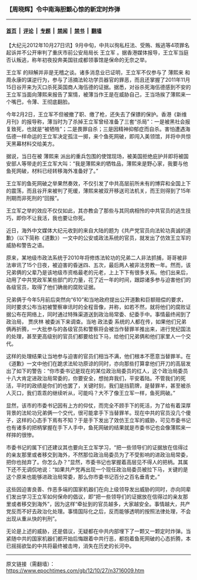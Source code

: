 ### 【周晓辉】令中南海胆颤心惊的新定时炸弹

---

#### [首页](../../../..?n3716009) &nbsp;|&nbsp; [评论](../../../../../epoch-comment?n3716009) &nbsp;|&nbsp; [专题](../../../../../epoch-special?n3716009) &nbsp;|&nbsp; [禁闻](../../../../../epoch-news?n3716009) &nbsp;|&nbsp; [禁书](../../../../../books?n3716009) &nbsp;|&nbsp; [翻墙](https://github.com/gfw-breaker/nogfw/blob/master/README.md?n3716009)


<div class="post_content" id="artbody" itemprop="articleBody">
 <!-- article content begin -->
 <p>
  【大纪元2012年10月27日讯】9月中旬，中共以徇私枉法、受贿、叛逃等4项罪名起诉并不公开审判了重庆市前公安局局长
  <ok href="https://www.epochtimes.com/gb/tag/%E7%8E%8B%E7%AB%8B%E5%86%9B.html">
   王立军
  </ok>
  。据香港媒体报导，王立军当庭否认叛逃，称年初夜投奔美国驻成都领事馆是保命的无奈之举。
 </p>
 <p>
  <ok href="https://www.epochtimes.com/gb/tag/%E7%8E%8B%E7%AB%8B%E5%86%9B.html">
   王立军
  </ok>
  的辩解并非是无稽之谈。诸多消息业已证明，王立军不仅参与了
  <ok href="https://www.epochtimes.com/gb/tag/%E8%96%84%E7%86%99%E6%9D%A5.html">
   薄熙来
  </ok>
  和周永康的谋逆行为，参与了活摘法轮功学员器官的罪恶，而且还掌握了2011年11月15日谷开来为灭口杀死英国商人海伍德的证据。据悉，对谷杀死海伍德感到不安的王立军当面向薄熙来报告了案情，被薄当作王是在威胁自己，王当场挨了薄熙来一个嘴巴，令薄、王彻底翻脸。
 </p>
 <p>
  今年2月2日，王立军不但被撤了职、缴了枪，还失去了保镖的保护。香港《新维月刊》的报导称，薄当时为了杀掉王立军曾经准备了三套“杀局”：一是被黑社会报复致死，也就是“被牺牲”；二是畏罪自杀；三是因精神抑郁症而自杀。害怕遭遇海伍德一样命运的王立军决定孤注一掷，来个鱼死网破，即闯入美领馆，并将中共惊天黑幕材料交给美方。
 </p>
 <p>
  据说，当日在被
  <ok href="https://www.epochtimes.com/gb/tag/%E8%96%84%E7%86%99%E6%9D%A5.html">
   薄熙来
  </ok>
  派出的重兵包围的使馆现场，被美国拒绝庇护并即将被国安部人等带走的王立军大叫：“我是薄熙来的牺牲品，薄熙来是野心家，我要与他鱼死网破，材料已经转移海外准备好了。”
 </p>
 <p>
  王立军的鱼死网破之举果然奏效，不仅引发了中共高层前所未有的博弈和全国上下的震荡，而且谷开来被判了死缓，薄熙来被双开移送司法机关，而王则得到了15年刑期而非死刑的“回报”。
 </p>
 <p>
  王立军之举的效应不仅仅如此，其亦教会了那些与其同病相怜的中共官员的逃生技巧，即你不让我活，我也要让你死。
 </p>
 <p>
  近日，海外中文媒体大纪元收到的来自大陆的题为《共产党官员向法轮功真诚的道歉》（以下简称《道歉》）一文中的公安或政法系统的官员，就发出了仿效王立军的威胁和警告之语。
 </p>
 <p>
  原来，某地级市政法系统于2010年将修炼法轮功的兄弟二人非法抓捕，哥哥被非法审讯了15个日夜，被迫害的昏迷四、五次，最后两人被非法劳教一年。然而，该兄弟俩的父辈乃是该地级市资格最老的元老，上上下下有很多关系。他们出来后，动用了中共党政军某些部门的力量，花了近一年的时间，跟踪诸多参与迫害他们的各级官员，取得了他们确凿的腐败证据。
 </p>
 <p>
  兄弟俩于今年5月前后突然向“610”和当地政府提出公开道歉和巨额赔偿的要求，同时要求公布当初被警察审讯时的全程音像，并称，如若不然，就将他们的腐败证据公布在网络上，同时通过特殊渠道送到政治局常委、纪委手中。事情最终闹到了政治局，
  <ok href="https://www.epochtimes.com/gb/tag/%E8%B4%BE%E5%BA%86%E6%9E%97.html">
   贾庆林
  </ok>
  被委派下来调查。当地
  <ok href="https://www.epochtimes.com/gb/tag/%E6%94%BF%E6%B3%95%E5%A7%94.html">
   政法委
  </ok>
  系统的人都在传，如果他们兄弟俩再折腾，一大批参与的各级官员和警察将会被当作替罪羊推出来，进行党纪国法的处理，甚至更高级别的官员们都要给拉下马，给他们兄弟俩和他们家里人一个交代。
 </p>
 <p>
  这样的处理结果让当地参与迫害的官员们相当不满，他们根本不愿意当替罪羊。在《道歉》一文中他们在跪求法轮功原谅的同时，亦向那些打算拿他们开刀的高层发出了如下的警告：“你市委书记是现在的某位政治局委员的红人，这个政治局委员十八大肯定进政治局常委的，你要安全，想抛弃我们，平安着陆。不管我们的死活，平时的政绩是你们的也罢了，关键时刻，我们是挡箭牌，是替罪羊，甚至被杀人灭口，我们乖乖的继续听从，可能吗？大不了像王立军一样，鱼死网破。”
 </p>
 <p>
  显然，该市的市委书记因有上方的仰仗，而完全不顾手下的死活，为了给有着深厚背景的法轮功兄弟俩一个交代，很可能拿手下当替罪羊。现在中共的官员没几个傻子，这样的心态手下焉有不知？于是手下发出了效仿王立军的威胁，可见市委书记也有诸多的把柄掌握在手下人手中，鱼死网破的结果就是市委书记也会像薄熙来一样摔的很惨。
 </p>
 <p>
  市委书记的属下们还建议其也要向王立军学习，“把一些领导们的证据放在信得过的亲友那里或者移交到海外，不然那位政治局委员为了不受影响的进政治局常委，把你也抛弃了。你怎么办？”显然，市委书记也掌握着高层见不得人的把柄。其属下还不无调侃地说：“如果共产党再出现一个现任政治局委员被拉下马，关键的是这个原来也能够进政治局常委，那么你市委书记百分之百名垂青史。”
 </p>
 <p>
  这些因迫害良善、作恶多端的国家机器们在向上级领导发出威胁的同时，亦向同辈们发出学习王立军如何保命的倡议，即“把一些领导们的证据放在信得过的亲友那里或者移交到海外”，因为这样“牵扯到的官员越多，大家越安全。事情越大，共产党反而不好去政治化处理。事情国际化之后，反而能够透明的按照法律处理，不会出现从重从快的判刑”。
 </p>
 <p>
  无论是上述的威胁，还是倡议，无疑都在中共内部埋下了一颗又一颗定时炸弹。当紧随中共的国家机器们都开始后悔跟着中共行恶，都抱着鱼死网破的心态折腾，本已摇摇欲坠的中共将最终被击垮，消失在历史的长河中。
 </p>
 <p>
  <!-- article content end -->
  <div id="below_article_ad">
  </div>
 </p>
</div>


---

原文链接（需翻墙）：https://www.epochtimes.com/gb/12/10/27/n3716009.htm